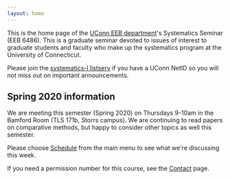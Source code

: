 ```yaml
---
layout: home
---
```

This is the home page of the [UConn EEB department](https://eeb.uconn.edu)'s Systematics Seminar (EEB 6486). This is a graduate seminar devoted to issues of interest to graduate students and faculty who make up the systematics program at the University of Connecticut.

Please join the [systematics-l listserv](listserv) if you have a UConn NetID so you will not miss out on important announcements.

## Spring 2020 information

We are meeting this semester (Spring 2020) on Thursdays 9-10am in the Bamford Room (TLS 171b, Storrs campus). We are continuing to read papers on comparative methods, but happy to consider other topics as well this semester.

Please choose [Schedule](schedule) from the main menu to see what we're discussing this week.

If you need a permission number for this course, see the [Contact](contact-info) page.
